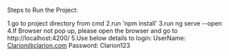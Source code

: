 Steps to Run the Project:

1.go to project directory from cmd
2.run 'npm install'
3.run ng serve --open
4.If Browser not pop up, please open the browser and go to http://localhost:4200/
5.Use below details to login: 
  UserName: Clarion@clarion.com
  Password: Clarion123
